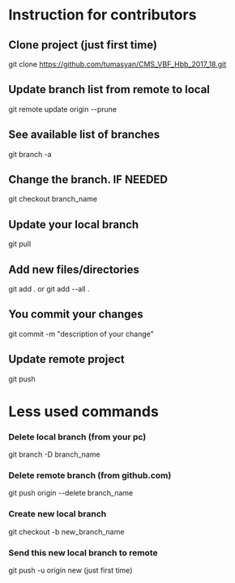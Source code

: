 # Instruction for contributors

## Clone project (just first time)
git clone https://github.com/tumasyan/CMS_VBF_Hbb_2017_18.git

## Update branch list from remote to local
git remote update origin --prune

## See available list of branches
git branch -a

## Change the branch. IF NEEDED
git checkout branch_name

## Update your local branch
git pull

## Add new files/directories
git add . 
    or
git add --all .

## You commit your changes
git commit -m "description of your change"

## Update remote project
git push





# Less used commands
### Delete local branch (from your pc)
git branch -D branch_name

### Delete remote branch (from github.com)
git push origin --delete branch_name

### Create new local branch
git checkout -b new_branch_name

### Send this new local branch to remote
git push -u origin new (just first time)

